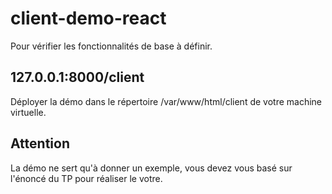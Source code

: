 # client-demo-react
Pour vérifier les fonctionnalités de base à définir. 

## 127.0.0.1:8000/client
Déployer la démo dans le répertoire /var/www/html/client de votre machine virtuelle. 

## Attention
La démo ne sert qu'à donner un exemple, vous devez vous basé sur l'énoncé du TP pour réaliser le votre.
